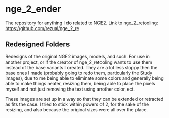 # nge_2_ender
The repository for anything I do related to NGE2.
Link to nge_2_retooling: https://github.com/rezual/nge_2_re

## Redesigned Folders
Redesigns of the original NGE2 images, models, and such. For use in another project, or if the creator of nge_2_retooling wants to use them instead of the base variants I created. They are a lot less sloppy then the base ones I made (probably going to redo them, particularly the Study images), due to me being able to eliminate some colors and generally being able to make things neater, resizing them, being able to place the pixels myself and not just removing the text using another color, ect.

These images are set up in a way so that they can be extended or retracted as fits the case. I tried to stick within powers of 2, for the sake of the resizing, and also because the original sizes were all over the place.
